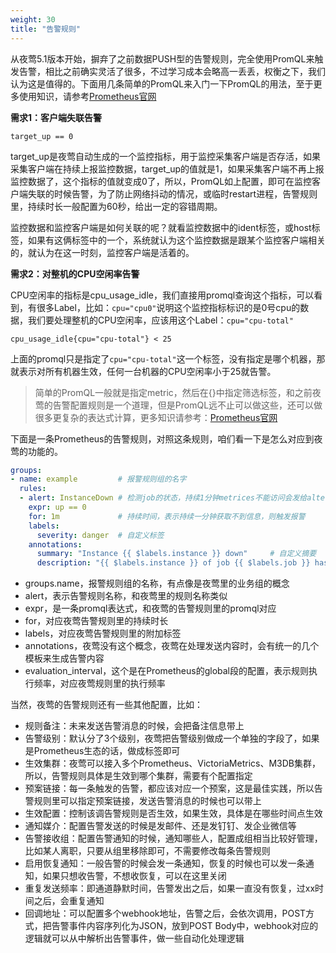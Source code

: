 ```yaml
---
weight: 30
title: "告警规则"
---
```


从夜莺5.1版本开始，摒弃了之前数据PUSH型的告警规则，完全使用PromQL来触发告警，相比之前确实灵活了很多，不过学习成本会略高一丢丢，权衡之下，我们认为这是值得的。下面用几条简单的PromQL来入门一下PromQL的用法，至于更多使用知识，请参考[Prometheus官网](https://prometheus.io/)

**需求1：客户端失联告警**

```
target_up == 0
```

target_up是夜莺自动生成的一个监控指标，用于监控采集客户端是否存活，如果采集客户端在持续上报监控数据，target_up的值就是1，如果采集客户端不再上报监控数据了，这个指标的值就变成0了，所以，PromQL如上配置，即可在监控客户端失联的时候告警，为了防止网络抖动的情况，或临时restart进程，告警规则里，持续时长一般配置为60秒，给出一定的容错周期。

监控数据和监控客户端是如何关联的呢？就看监控数据中的ident标签，或host标签，如果有这俩标签中的一个，系统就认为这个监控数据是跟某个监控客户端相关的，就认为在这一时刻，监控客户端是活着的。

**需求2：对整机的CPU空闲率告警**

CPU空闲率的指标是cpu_usage_idle，我们直接用promql查询这个指标，可以看到，有很多Label，比如：`cpu="cpu0"`说明这个监控指标标识的是0号cpu的数据，我们要处理整机的CPU空闲率，应该用这个Label：`cpu="cpu-total"`

```
cpu_usage_idle{cpu="cpu-total"} < 25
```

上面的promql只是指定了`cpu="cpu-total"`这一个标签，没有指定是哪个机器，那就表示对所有机器生效，任何一台机器的CPU空闲率小于25就告警。

> 简单的PromQL一般就是指定metric，然后在{}中指定筛选标签，和之前夜莺的告警配置规则是一个道理，但是PromQL远不止可以做这些，还可以做很多更复杂的表达式计算，更多知识请参考：[Prometheus官网](https://prometheus.io/)

下面是一条Prometheus的告警规则，对照这条规则，咱们看一下是怎么对应到夜莺的功能的。

```yaml
groups:
- name: example         # 报警规则组的名字
  rules:
  - alert: InstanceDown # 检测job的状态，持续1分钟metrices不能访问会发给altermanager进行报警
    expr: up == 0
    for: 1m             # 持续时间，表示持续一分钟获取不到信息，则触发报警
    labels:
      severity: danger  # 自定义标签
    annotations:
      summary: "Instance {{ $labels.instance }} down"     # 自定义摘要 
      description: "{{ $labels.instance }} of job {{ $labels.job }} has been down for more than
```

- groups.name，报警规则组的名称，有点像是夜莺里的业务组的概念
- alert，表示告警规则名称，和夜莺里的规则名称类似
- expr，是一条promql表达式，和夜莺的告警规则里的promql对应
- for，对应夜莺告警规则里的持续时长
- labels，对应夜莺告警规则里的附加标签
- annotations，夜莺没有这个概念，夜莺在处理发送内容时，会有统一的几个模板来生成告警内容
- evaluation_interval，这个是在Prometheus的global段的配置，表示规则执行频率，对应夜莺规则里的执行频率

当然，夜莺的告警规则还有一些其他配置，比如：

- 规则备注：未来发送告警消息的时候，会把备注信息带上
- 告警级别：默认分了3个级别，夜莺把告警级别做成一个单独的字段了，如果是Prometheus生态的话，做成标签即可
- 生效集群：夜莺可以接入多个Prometheus、VictoriaMetrics、M3DB集群，所以，告警规则具体是生效到哪个集群，需要有个配置指定
- 预案链接：每一条触发的告警，都应该对应一个预案，这是最佳实践，所以告警规则里可以指定预案链接，发送告警消息的时候也可以带上
- 生效配置：控制该调告警规则是否生效，如果生效，具体是在哪些时间点生效
- 通知媒介：配置告警发送的时候是发邮件、还是发钉钉、发企业微信等
- 告警接收组：配置告警通知的时候，通知哪些人，配置成组相当比较好管理，比如某人离职，只要从组里移除即可，不需要修改每条告警规则
- 启用恢复通知：一般告警的时候会发一条通知，恢复的时候也可以发一条通知，如果只想收告警，不想收恢复，可以在这里关闭
- 重复发送频率：即通道静默时间，告警发出之后，如果一直没有恢复，过xx时间之后，会重复通知
- 回调地址：可以配置多个webhook地址，告警之后，会依次调用，POST方式，把告警事件内容序列化为JSON，放到POST Body中，webhook对应的逻辑就可以从中解析出告警事件，做一些自动化处理逻辑
